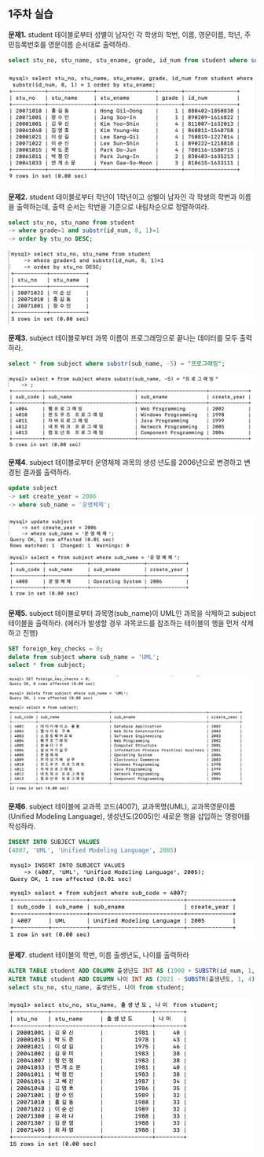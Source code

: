 ## 1주차 실습

**문제1.**  student 테이블로부터 성별이 남자인 각 학생의 학번, 이름, 영문이름, 학년, 주민등록번호를 영문이름 순서대로 출력하라.

```sql
select stu_no, stu_name, stu_ename, grade, id_num from student where substr(id_num, 8, 1) = 1 order by stu_ename;
```

![img](1.png)

**문제2.**  student 테이블로부터 학년이 1학년이고 성별이 남자인 각 학생의 학번과 이름을 출력하는데, 출력 순서는 학번을 기준으로 내림차순으로 정렬하여라.

```sql
select stu_no, stu_name from student
-> where grade=1 and substr(id_num, 8, 1)=1
-> order by stu_no DESC;
```

![img](2.png)

**문제3.**  subject 테이블로부터 과목 이름이 프로그래밍으로 끝나는 데이터를 모두 출력하라.

```sql
select * from subject where substr(sub_name, -5) = "프로그래밍";
```

![img](3.png)

**문제4**. subject 테이블로부터 운영체제 과목의 생성 년도를 2006년으로 변경하고 변경된 결과를 출력하라.

```sql
update subject
-> set create_year = 2006
-> where sub_name = '운영체제';
```

![img](4.png)

**문제5.** subject 테이블로부터 과목명(sub_name)이 UML인 과목을 삭제하고 subject 테이블을 출력하라. (에러가 발생할 경우 과목코드를 참조하는 테이블의 행을 먼저 삭제하고 진행)

```sql
SET foreign_key_checks = 0;
delete from subject where sub_name = 'UML';
select * from subject;
```

![img](5.png)

**문제6**. subject 테이블에 교과목 코드(4007), 교과목명(UML), 교과목영문이름(Unified Modeling Language), 생성년도(2005)인 새로운 행을 삽입하는 명령어를 작성하라.

```sql
INSERT INTO SUBJECT VALUES
(4007, 'UML', 'Unified Modeling Language', 2005)
```

![img](6.png)

**문제7**. student 테이블의 학번, 이름 출생년도, 나이를 출력하라

```sql
ALTER TABLE student ADD COLUMN 출생년도 INT AS (1900 + SUBSTR(id_num, 1, 2));
ALTER TABLE student ADD COLUMN 나이 INT AS (2021 - SUBSTR(출생년도, 1, 4));
select stu_no, stu_name, 출생년도, 나이 from student;
```

![img](7.png)